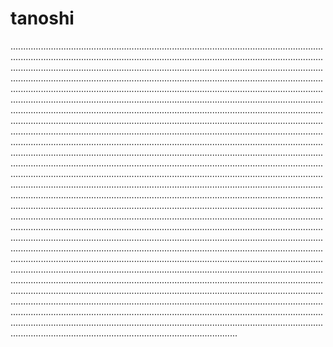 # tanoshi

..............................................................................................................................................................................................................................................................................................................................................................................................................................................................................................................................................................................................................................................................................................................................................................................................................................................................................................................................................................................................................................................................................................................................................................................................................................................................................................................................................................................................................................................................................................................................................................................................................................................................................................................................................................................................................................................................................................................................................................................................................................................................................................................................................................................................................................................................................................................................................................................................................................................................................................................................................................................................................................................................................................................................................................................................................................................................................................................................................................................................................................................................................................................................................................................................................................................................................................................................................................................................................................................................................................................................................................................
